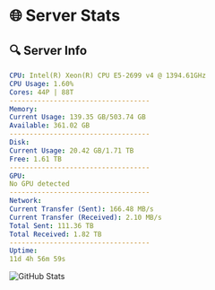 # 🌐 Server Stats
## 🔍 Server Info
```yaml
CPU: Intel(R) Xeon(R) CPU E5-2699 v4 @ 1394.61GHz
CPU Usage: 1.60%
Cores: 44P | 88T
-----------------------------------
Memory:
Current Usage: 139.35 GB/503.74 GB
Available: 361.02 GB
-----------------------------------
Disk:
Current Usage: 20.42 GB/1.71 TB
Free: 1.61 TB
-----------------------------------
GPU:
No GPU detected
-----------------------------------
Network:
Current Transfer (Sent): 166.48 MB/s
Current Transfer (Received): 2.10 MB/s
Total Sent: 111.36 TB
Total Received: 1.82 TB
-----------------------------------
Uptime:
11d 4h 56m 59s
```
![GitHub Stats](https://img.shields.io/badge/Updated-2025-02-19_03:40:17-blue)